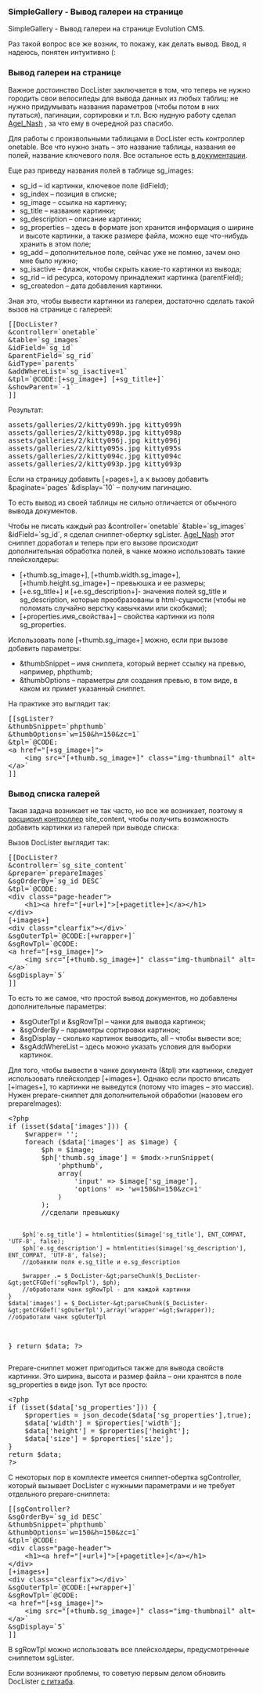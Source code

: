 
<meta http-equiv="Content-Type" content="text/html; charset=utf-8">
<h3>SimpleGallery - Вывод галереи на странице </h3>
SimpleGallery - Вывод галереи на странице Evolution CMS.
<p>Раз такой вопрос все же возник, то покажу, как делать вывод. Ввод, я надеюсь, понятен интуитивно (:</p>
<h3 class="sub-header">Вывод галереи на странице</h3>
<p>Важное достоинство DocLister заключается в том, что теперь не нужно городить свои велосипеды для вывода данных из любых таблиц: не нужно придумывать названия параметров (чтобы потом в них путаться), пагинации, сортировки и т.п. Всю нудную работу сделал <a href="http://modx.im/profile/Agel_Nash/" rel="nofollow" target="_blank">Agel_Nash</a> , за что ему в очередной раз спасибо.</p>
<p>Для работы с произвольными таблицами в DocLister есть контроллер onetable. Все что нужно знать – это название таблицы, названия ее полей, название ключевого поля. Все остальное есть <a href="doclister/index.html" target="_blank">в документации</a>.</p>
<p>Еще раз приведу названия полей в таблице <span class="text-bold">sg_images</span>:</p>
<ul>
	<li><span class="text-bold">sg_id</span> – id картинки, <span class="text-bold">ключевое поле (idField)</span>;</li>
	<li><span class="text-bold">sg_index</span> – позиция в списке;</li>
	<li><span class="text-bold">sg_image</span> – ссылка на картинку;</li>
	<li><span class="text-bold">sg_title</span> – название картинки;</li>
	<li><span class="text-bold">sg_description</span> – описание картинки;</li>
	<li><span class="text-bold">sg_properties</span> – здесь в формате json хранится информация о ширине и высоте картинки, а также размере файла, можно еще что-нибудь хранить в этом поле;</li>
	<li><span class="text-bold">sg_add</span> – дополнительное поле, сейчас уже не помню, зачем оно мне было нужно;</li>
	<li><span class="text-bold">sg_isactive</span> – флажок, чтобы скрыть какие-то картинки из вывода;</li>
	<li><span class="text-bold">sg_rid</span> – id ресурса, которому принадлежит картинка (parentField);</li>
	<li><span class="text-bold">sg_createdon</span> – дата добавления картинки.</li>
</ul>

<p>Зная это, чтобы вывести картинки из галереи, достаточно сделать такой вызов на странице с галереей:</p>
<pre class="brush: html;">
[[DocLister?
&controller=`onetable`
&table=`sg_images`
&idField=`sg_id`
&parentField=`sg_rid`
&idType=`parents`
&addWhereList=`sg_isactive=1`
&tpl=`@CODE:[+sg_image+] [+sg_title+]`
&showParent=`-1`
]]
</pre>

<p>Результат:</p>
<pre class="brush: html;">
assets/galleries/2/kitty099h.jpg kitty099h
assets/galleries/2/kitty098p.jpg kitty098p
assets/galleries/2/kitty096j.jpg kitty096j
assets/galleries/2/kitty095s.jpg kitty095s
assets/galleries/2/kitty094c.jpg kitty094c
assets/galleries/2/kitty093p.jpg kitty093p
</pre>
<p>Если на страницу добавить [+pages+], а к вызову добавить &paginate=`pages` &display=`10` – получим пагинацию. </p>
<p>То есть вывод из своей таблицы не сильно отличается от обычного вывода документов.</p>
<p>Чтобы не писать каждый раз &controller=`onetable` &table=`sg_images` &idField=`sg_id`, я сделал сниппет-обертку sgLister. <a href="http://modx.im/profile/Agel_Nash/" rel="nofollow" target="_blank">Agel_Nash</a> этот сниппет доработал и теперь при его вызове происходит дополнительная обработка полей, в чанке можно использовать такие плейсхолдеры:</p>
<ul>
	<li>[+thumb.sg_image+], [+thumb.width.sg_image+], [+thumb.height.sg_image+] – превьюшка и ее размеры;</li>
	<li>[+e.sg_title+] и [+e.sg_description+]- значения полей sg_title и sg_description, которые преобразованы в html-сущности (чтобы не поломать случайно верстку кавычками или скобками);</li>
	<li>[+properties.имя_свойства+] – свойства картинки из поля sg_properties.</li>
</ul>
<p>Использовать поле [+thumb.sg_image+] можно, если при вызове добавить параметры:</p>
<ul>
	<li><span class="text-bold">&thumbSnippet</span> – имя сниппета, который вернет ссылку на превью, например, phpthumb;</li>
	<li><span class="text-bold">&thumbOptions</span> – параметры для создания превью, в том виде, в каком их примет указанный сниппет.</li>
</ul>
<p>На практике это выглядит так:</p>
<pre class="brush: html;">
[[sgLister? 
&thumbSnippet=`phpthumb`
&thumbOptions=`w=150&h=150&zc=1`
&tpl=`@CODE:
&lt;a href="[+sg_image+]"&gt;
	&lt;img src="[+thumb.sg_image+]" class="img-thumbnail" alt="[+e.sg_title+]" title="[+e.sg_description+]"&gt;
&lt;/a&gt;`
]]
</pre>

<h3 class="sub-header">Вывод списка галерей</h3>
<p>Такая задача возникает не так часто, но все же возникает, поэтому я <a href="http://modx.im/blog/docs/2759.html" rel="nofollow" target="_blank">расширил контроллер</a> site_content, чтобы получить возможность добавить картинки из галерей при выводе списка:
</p>
<p>Вызов DocLister выглядит так:</p>
<pre class="brush: html;">
[[DocLister? 
&controller=`sg_site_content`
&prepare=`prepareImages`
&sgOrderBy=`sg_id DESC`
&tpl=`@CODE:
&lt;div class="page-header"&gt;
	&lt;h1&gt;&lt;a href="[+url+]"&gt;[+pagetitle+]&lt;/a&gt;&lt;/h1&gt;
&lt;/div&gt;
[+images+]
&lt;div class="clearfix"&gt;&lt;/div&gt;` 
&sgOuterTpl=`@CODE:[+wrapper+]`
&sgRowTpl=`@CODE:
&lt;a href="[+sg_image+]"&gt;
	&lt;img src="[+thumb.sg_image+]" class="img-thumbnail" alt="[+e.sg_title+]" title="[+e.sg_description+]"&gt;
&lt;/a&gt;`
&sgDisplay=`5`
]]
</pre>

<p>То есть то же самое, что простой вывод документов, но добавлены дополнительные параметры:</p>
<ul>
	<li><span class="text-bold">&sgOuterTpl и &sgRowTpl</span> – чанки для вывода картинок;</li>
	<li><span class="text-bold">&sgOrderBy</span> – параметры сортировки картинок;</li>
	<li><span class="text-bold">&sgDisplay</span> – сколько картинок выводить, all – чтобы вывести все;</li>
	<li><span class="text-bold">&sgAddWhereList</span> – здесь можно указать условия для выборки картинок.</li>
</ul>

<p>Для того, чтобы вывести в чанке документа (&tpl) эти картинки, следует использовать плейсхолдер [+images+]. Однако если просто вписать [+images+], то картинки не выведутся (потому что images – это массив). Нужен prepare-сниппет для дополнительной обработки (назовем его prepareImages):</p>
<pre class="brush: php;">
&lt;?php
if (isset($data['images'])) {
	$wrapper= '';
	foreach ($data['images'] as $image) {
		$ph = $image;
		$ph['thumb.sg_image'] = $modx-&gt;runSnippet(
			'phpthumb',
			array(
				'input' =&gt; $image['sg_image'],
				'options' =&gt; 'w=150&h=150&zc=1'
			)
		);
		//сделали превьюшку

		$ph['e.sg_title'] = htmlentities($image['sg_title'], ENT_COMPAT, 'UTF-8', false);
		$ph['e.sg_description'] = htmlentities($image['sg_description'], ENT_COMPAT, 'UTF-8', false);
		//добавили поля e.sg_title и e.sg_description

		$wrapper .= $_DocLister-&gt;parseChunk($_DocLister-&gt;getCFGDef('sgRowTpl'), $ph);
		//обработали чанк sgRowTpl - для каждой картинки
	}
	$data['images'] = $_DocLister-&gt;parseChunk($_DocLister-&gt;getCFGDef('sgOuterTpl'),array('wrapper'=&gt;$wrapper));
	//обработали чанк sgOuterTpl
}
return $data;
?&gt;
</pre>

<p>Prepare-сниппет может пригодиться также для вывода свойств картинки. Это ширина, высота и размер файла – они хранятся в поле sg_properties в виде json. Тут все просто:</p>
<pre class="brush: php;">
&lt;?php
if (isset($data['sg_properties'])) {
    $properties = json_decode($data['sg_properties'],true);
    $data['width'] = $properties['width'];
    $data['height'] = $properties['height'];
    $data['size'] = $properties['size'];
}
return $data;
?&gt;
</pre>

<p>С некоторых пор в комплекте имеется сниппет-обертка sgController, который вызывает DocLister с нужными параметрами и не требует отдельного prepare-сниппета:</p>
<pre class="brush: html;">
[[sgController? 
&sgOrderBy=`sg_id DESC`
&thumbSnippet=`phpthumb`
&thumbOptions=`w=150&h=150&zc=1`
&tpl=`@CODE:
&lt;div class="page-header"&gt;
	&lt;h1&gt;&lt;a href="[+url+]"&gt;[+pagetitle+]&lt;/a&gt;&lt;/h1&gt;
&lt;/div&gt;
[+images+]
&lt;div class="clearfix"&gt;&lt;/div&gt;` 
&sgOuterTpl=`@CODE:[+wrapper+]`
&sgRowTpl=`@CODE:
&lt;a href="[+sg_image+]"&gt;
	&lt;img src="[+thumb.sg_image+]" class="img-thumbnail" alt="[+e.sg_title+]" title="[+e.sg_description+]"&gt;
&lt;/a&gt;`
&sgDisplay=`5`
]]
</pre>
<p>В sgRowTpl можно использовать все плейсхолдеры, предусмотренные сниппетом sgLister.</p>
<p class="text-bold">Если возникают проблемы, то советую первым делом обновить DocLister <a href="https://github.com/AgexNash" rel="nofollow" target="_blank">с гитхаба</a>.</p>